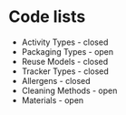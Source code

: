 # Code lists


* Activity Types - closed
* Packaging Types - open
* Reuse Models - closed
* Tracker Types - closed
* Allergens - closed
* Cleaning Methods - open
* Materials - open